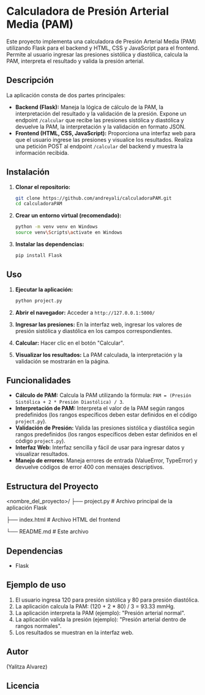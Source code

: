 # Calculadora de Presión Arterial Media (PAM)

Este proyecto implementa una calculadora de Presión Arterial Media (PAM) utilizando Flask para el backend y HTML, CSS y JavaScript para el frontend.  Permite al usuario ingresar las presiones sistólica y diastólica, calcula la PAM, interpreta el resultado y valida la presión arterial.

## Descripción

La aplicación consta de dos partes principales:

*   **Backend (Flask):**  Maneja la lógica de cálculo de la PAM, la interpretación del resultado y la validación de la presión. Expone un endpoint `/calcular` que recibe las presiones sistólica y diastólica y devuelve la PAM, la interpretación y la validación en formato JSON.
*   **Frontend (HTML, CSS, JavaScript):** Proporciona una interfaz web para que el usuario ingrese las presiones y visualice los resultados.  Realiza una petición POST al endpoint `/calcular` del backend y muestra la información recibida.

## Instalación

1.  **Clonar el repositorio:**
    ```bash
    git clone https://github.com/andreyali/calculadoraPAM.git
    cd calculadoraPAM
    ```

2.  **Crear un entorno virtual (recomendado):**
    ```bash
    python -m venv venv en Windows
    source venv\Scripts\activate en Windows
    ```

3.  **Instalar las dependencias:**
    ```bash
    pip install Flask
    ```

## Uso

1.  **Ejecutar la aplicación:**
    ```bash
    python project.py
    ```

2.  **Abrir el navegador:**  Acceder a `http://127.0.0.1:5000/`

3.  **Ingresar las presiones:**  En la interfaz web, ingresar los valores de presión sistólica y diastólica en los campos correspondientes.

4.  **Calcular:** Hacer clic en el botón "Calcular".

5.  **Visualizar los resultados:**  La PAM calculada, la interpretación y la validación se mostrarán en la página.

## Funcionalidades

*   **Cálculo de PAM:** Calcula la PAM utilizando la fórmula: `PAM = (Presión Sistólica + 2 * Presión Diastólica) / 3`.
*   **Interpretación de PAM:**  Interpreta el valor de la PAM según rangos predefinidos (los rangos específicos deben estar definidos en el código `project.py`).
*   **Validación de Presión:**  Valida las presiones sistólica y diastólica según rangos predefinidos (los rangos específicos deben estar definidos en el código `project.py`).
*   **Interfaz Web:**  Interfaz sencilla y fácil de usar para ingresar datos y visualizar resultados.
*   **Manejo de errores:**  Maneja errores de entrada (ValueError, TypeError) y devuelve códigos de error 400 con mensajes descriptivos.

## Estructura del Proyecto

<nombre_del_proyecto>/
├── project.py      # Archivo principal de la aplicación Flask

├── index.html      # Archivo HTML del frontend

└── README.md       # Este archivo

## Dependencias

*   Flask

## Ejemplo de uso

1.  El usuario ingresa 120 para presión sistólica y 80 para presión diastólica.
2.  La aplicación calcula la PAM: (120 + 2 * 80) / 3 = 93.33 mmHg.
3.  La aplicación interpreta la PAM (ejemplo): "Presión arterial normal".
4.  La aplicación valida la presión (ejemplo): "Presión arterial dentro de rangos normales".
5.  Los resultados se muestran en la interfaz web.


## Autor

(Yalitza Alvarez)

## Licencia
